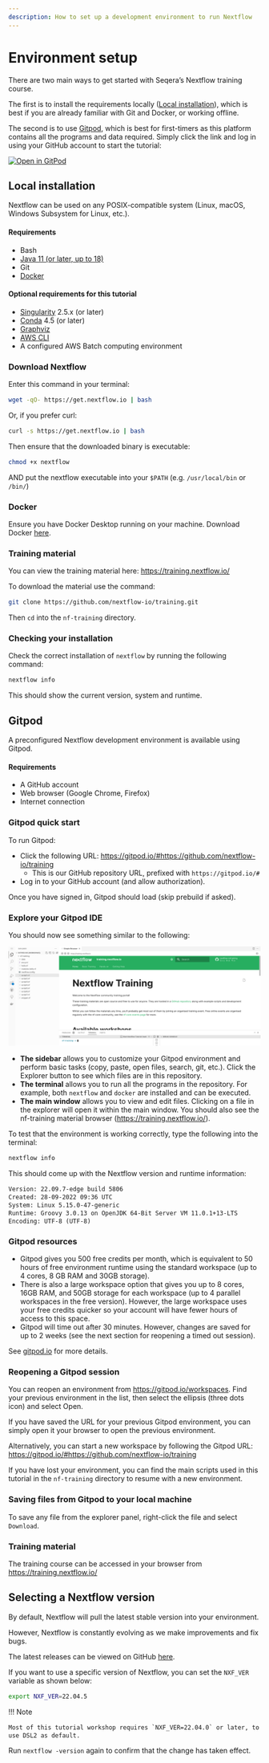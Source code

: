 ```yaml
---
description: How to set up a development environment to run Nextflow
---
```


# Environment setup

There are two main ways to get started with Seqera’s Nextflow training course.

The first is to install the requirements locally ([Local installation](#local-installation)), which is best if you are already familiar with Git and Docker, or working offline.

The second is to use [Gitpod](#gitpod), which is best for first-timers as this platform contains all the programs and data required. Simply click the link and log in using your GitHub account to start the tutorial:

[![Open in GitPod](/assets/img/open_in_gitpod.svg)](https://gitpod.io/#https://github.com/nextflow-io/training)

## Local installation

Nextflow can be used on any POSIX-compatible system (Linux, macOS, Windows Subsystem for Linux, etc.).

#### Requirements

-   Bash
-   [Java 11 (or later, up to 18)](https://www.oracle.com/technetwork/java/javase/downloads/index.html)
-   Git
-   [Docker](https://docs.docker.com/get-docker/)

#### Optional requirements for this tutorial

-   [Singularity](https://github.com/sylabs/singularity) 2.5.x (or later)
-   [Conda](https://conda.io/) 4.5 (or later)
-   [Graphviz](http://www.graphviz.org/)
-   [AWS CLI](https://aws.amazon.com/cli/)
-   A configured AWS Batch computing environment

### Download Nextflow

Enter this command in your terminal:

```bash
wget -qO- https://get.nextflow.io | bash
```

Or, if you prefer curl:

```bash
curl -s https://get.nextflow.io | bash
```

Then ensure that the downloaded binary is executable:

```bash
chmod +x nextflow
```

AND put the nextflow executable into your `$PATH` (e.g. `/usr/local/bin` or `/bin/`)

### Docker

Ensure you have Docker Desktop running on your machine. Download Docker [here](https://docs.docker.com/get-docker/).

### Training material

You can view the training material here: <https://training.nextflow.io/>

To download the material use the command:

```bash
git clone https://github.com/nextflow-io/training.git
```

Then `cd` into the `nf-training` directory.

### Checking your installation

Check the correct installation of `nextflow` by running the following command:

```bash
nextflow info
```

This should show the current version, system and runtime.

## Gitpod

A preconfigured Nextflow development environment is available using Gitpod.

#### Requirements

-   A GitHub account
-   Web browser (Google Chrome, Firefox)
-   Internet connection

### Gitpod quick start

To run Gitpod:

-   Click the following URL: <https://gitpod.io/#https://github.com/nextflow-io/training>
    -   This is our GitHub repository URL, prefixed with `https://gitpod.io/#`
-   Log in to your GitHub account (and allow authorization).

Once you have signed in, Gitpod should load (skip prebuild if asked).

### Explore your Gitpod IDE

You should now see something similar to the following:

![Gitpod welcome](img/gitpod.welcome.png)

-   **The sidebar** allows you to customize your Gitpod environment and perform basic tasks (copy, paste, open files, search, git, etc.). Click the Explorer button to see which files are in this repository.
-   **The terminal** allows you to run all the programs in the repository. For example, both `nextflow` and `docker` are installed and can be executed.
-   **The main window** allows you to view and edit files. Clicking on a file in the explorer will open it within the main window. You should also see the nf-training material browser (<https://training.nextflow.io/>).

To test that the environment is working correctly, type the following into the terminal:

```bash
nextflow info
```

This should come up with the Nextflow version and runtime information:

```
Version: 22.09.7-edge build 5806
Created: 28-09-2022 09:36 UTC
System: Linux 5.15.0-47-generic
Runtime: Groovy 3.0.13 on OpenJDK 64-Bit Server VM 11.0.1+13-LTS
Encoding: UTF-8 (UTF-8)
```

### Gitpod resources

-   Gitpod gives you 500 free credits per month, which is equivalent to 50 hours of free environment runtime using the standard workspace (up to 4 cores, 8 GB RAM and 30GB storage).
-   There is also a large workspace option that gives you up to 8 cores, 16GB RAM, and 50GB storage for each workspace (up to 4 parallel workspaces in the free version). However, the large workspace uses your free credits quicker so your account will have fewer hours of access to this space.
-   Gitpod will time out after 30 minutes. However, changes are saved for up to 2 weeks (see the next section for reopening a timed out session).

See [gitpod.io](https://www.gitpod.io) for more details.

### Reopening a Gitpod session

You can reopen an environment from <https://gitpod.io/workspaces>. Find your previous environment in the list, then select the ellipsis (three dots icon) and select Open.

If you have saved the URL for your previous Gitpod environment, you can simply open it your browser to open the previous environment.

Alternatively, you can start a new workspace by following the Gitpod URL: <https://gitpod.io/#https://github.com/nextflow-io/training>

If you have lost your environment, you can find the main scripts used in this tutorial in the `nf-training` directory to resume with a new environment.

### Saving files from Gitpod to your local machine

To save any file from the explorer panel, right-click the file and select `Download`.

### Training material

The training course can be accessed in your browser from <https://training.nextflow.io/>

## Selecting a Nextflow version

By default, Nextflow will pull the latest stable version into your environment.

However, Nextflow is constantly evolving as we make improvements and fix bugs.

The latest releases can be viewed on GitHub [here](https://github.com/nextflow-io/nextflow).

If you want to use a specific version of Nextflow, you can set the `NXF_VER` variable as shown below:

```bash
export NXF_VER=22.04.5
```

!!! Note

    Most of this tutorial workshop requires `NXF_VER=22.04.0` or later, to use DSL2 as default.

Run `nextflow -version` again to confirm that the change has taken effect.

